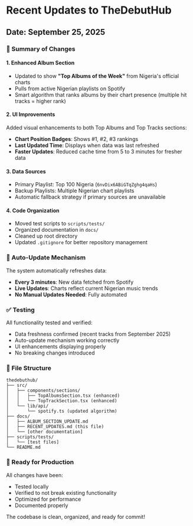 # Recent Updates to TheDebutHub

## Date: September 25, 2025

### 🎯 Summary of Changes

#### 1. **Enhanced Album Section**
- Updated to show **"Top Albums of the Week"** from Nigeria's official charts
- Pulls from active Nigerian playlists on Spotify
- Smart algorithm that ranks albums by their chart presence (multiple hit tracks = higher rank)

#### 2. **UI Improvements**
Added visual enhancements to both Top Albums and Top Tracks sections:
- **Chart Position Badges**: Shows #1, #2, #3 rankings
- **Last Updated Time**: Displays when data was last refreshed
- **Faster Updates**: Reduced cache time from 5 to 3 minutes for fresher data

#### 3. **Data Sources**
- Primary Playlist: Top 100 Nigeria (`6nvDix6ABiGTqZghg4qaHs`)
- Backup Playlists: Multiple Nigerian chart playlists
- Automatic fallback strategy if primary sources are unavailable

#### 4. **Code Organization**
- Moved test scripts to `scripts/tests/`
- Organized documentation in `docs/`
- Cleaned up root directory
- Updated `.gitignore` for better repository management

### 🔄 Auto-Update Mechanism
The system automatically refreshes data:
- **Every 3 minutes**: New data fetched from Spotify
- **Live Updates**: Charts reflect current Nigerian music trends
- **No Manual Updates Needed**: Fully automated

### ✅ Testing
All functionality tested and verified:
- Data freshness confirmed (recent tracks from September 2025)
- Auto-update mechanism working correctly
- UI enhancements displaying properly
- No breaking changes introduced

### 📁 File Structure
```
thedebuthub/
├── src/
│   ├── components/sections/
│   │   ├── TopAlbumsSection.tsx (enhanced)
│   │   └── TopTrackSection.tsx (enhanced)
│   └── lib/api/
│       └── spotify.ts (updated algorithm)
├── docs/
│   ├── ALBUM_SECTION_UPDATE.md
│   ├── RECENT_UPDATES.md (this file)
│   └── [other documentation]
├── scripts/tests/
│   └── [test files]
└── README.md
```

### 🚀 Ready for Production
All changes have been:
- Tested locally
- Verified to not break existing functionality
- Optimized for performance
- Documented properly

The codebase is clean, organized, and ready for commit!